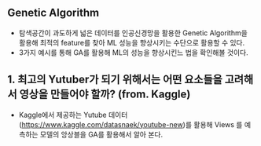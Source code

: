 ## Genetic Algorithm
- 탐색공간이 과도하게 넓은 데이터를 인공신경망을 활용한 Genetic Algorithm을 활용해 최적의 feature를 찾아 ML 성능을 향상시키는 수단으로 활용할 수 있다.
- 3가지 예시를 통해 GA를 활용해 ML의 성능을 향상시킨느 법을 확인해볼 것이다.

## 1. 최고의 Yutuber가 되기 위해서는 어떤 요소들을 고려해서 영상을 만들어야 할까? (from. Kaggle)
- Kaggle에서 제공하는 Yutube 데이터(https://www.kaggle.com/datasnaek/youtube-new)를 활용해 Views 를 예측하는 모델의 앙상블을 GA를 활용해서 알아 본다.
